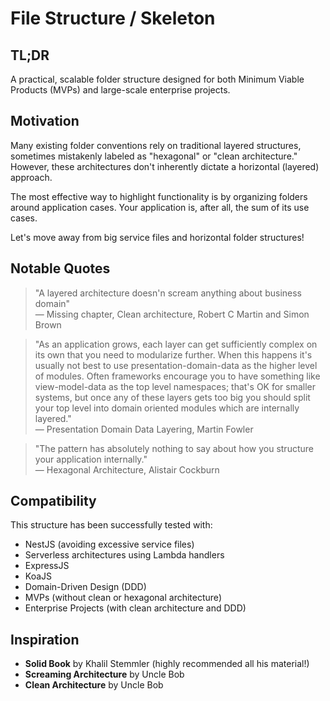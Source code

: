 # File Structure / Skeleton

## TL;DR

A practical, scalable folder structure designed for both Minimum Viable Products (MVPs) and large-scale enterprise projects.

## Motivation

Many existing folder conventions rely on traditional layered structures, sometimes mistakenly labeled as "hexagonal" or "clean architecture." However, these architectures don't inherently dictate a horizontal (layered) approach.

The most effective way to highlight functionality is by organizing folders around application cases. Your application is, after all, the sum of its use cases.

Let's move away from big service files and horizontal folder structures!

## Notable Quotes
> "A layered architecture doesn'n scream anything about business domain"  
— Missing chapter, Clean architecture, Robert C Martin and Simon Brown  

> "As an application grows, each layer can get sufficiently complex on its own that you need to modularize further. When this happens it's usually not best to use presentation-domain-data as the higher level of modules. Often frameworks encourage you to have something like view-model-data as the top level namespaces; that's OK for smaller systems, but once any of these layers gets too big you should split your top level into domain oriented modules which are internally layered."  
— Presentation Domain Data Layering, Martin Fowler
 
> "The pattern has absolutely nothing to say about how you structure your application internally."  
— Hexagonal Architecture, Alistair Cockburn

## Compatibility

This structure has been successfully tested with:

- NestJS (avoiding excessive service files)
- Serverless architectures using Lambda handlers
- ExpressJS
- KoaJS
- Domain-Driven Design (DDD)
- MVPs (without clean or hexagonal architecture)
- Enterprise Projects (with clean architecture and DDD)

## Inspiration

- **Solid Book** by Khalil Stemmler (highly recommended all his material!)
- **Screaming Architecture** by Uncle Bob
- **Clean Architecture** by Uncle Bob


